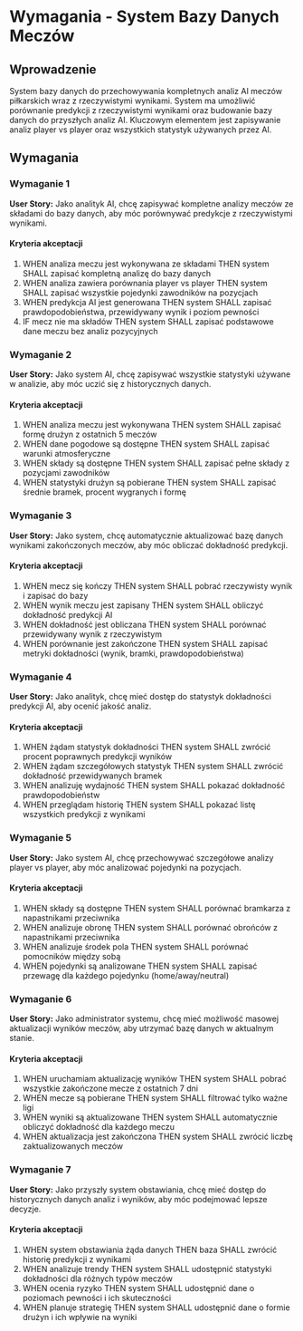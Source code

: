 # Wymagania - System Bazy Danych Meczów

## Wprowadzenie

System bazy danych do przechowywania kompletnych analiz AI meczów piłkarskich wraz z rzeczywistymi wynikami. System ma umożliwić porównanie predykcji z rzeczywistymi wynikami oraz budowanie bazy danych do przyszłych analiz AI. Kluczowym elementem jest zapisywanie analiz player vs player oraz wszystkich statystyk używanych przez AI.

## Wymagania

### Wymaganie 1

**User Story:** Jako analityk AI, chcę zapisywać kompletne analizy meczów ze składami do bazy danych, aby móc porównywać predykcje z rzeczywistymi wynikami.

#### Kryteria akceptacji

1. WHEN analiza meczu jest wykonywana ze składami THEN system SHALL zapisać kompletną analizę do bazy danych
2. WHEN analiza zawiera porównania player vs player THEN system SHALL zapisać wszystkie pojedynki zawodników na pozycjach
3. WHEN predykcja AI jest generowana THEN system SHALL zapisać prawdopodobieństwa, przewidywany wynik i poziom pewności
4. IF mecz nie ma składów THEN system SHALL zapisać podstawowe dane meczu bez analiz pozycyjnych

### Wymaganie 2

**User Story:** Jako system AI, chcę zapisywać wszystkie statystyki używane w analizie, aby móc uczić się z historycznych danych.

#### Kryteria akceptacji

1. WHEN analiza meczu jest wykonywana THEN system SHALL zapisać formę drużyn z ostatnich 5 meczów
2. WHEN dane pogodowe są dostępne THEN system SHALL zapisać warunki atmosferyczne
3. WHEN składy są dostępne THEN system SHALL zapisać pełne składy z pozycjami zawodników
4. WHEN statystyki drużyn są pobierane THEN system SHALL zapisać średnie bramek, procent wygranych i formę

### Wymaganie 3

**User Story:** Jako system, chcę automatycznie aktualizować bazę danych wynikami zakończonych meczów, aby móc obliczać dokładność predykcji.

#### Kryteria akceptacji

1. WHEN mecz się kończy THEN system SHALL pobrać rzeczywisty wynik i zapisać do bazy
2. WHEN wynik meczu jest zapisany THEN system SHALL obliczyć dokładność predykcji AI
3. WHEN dokładność jest obliczana THEN system SHALL porównać przewidywany wynik z rzeczywistym
4. WHEN porównanie jest zakończone THEN system SHALL zapisać metryki dokładności (wynik, bramki, prawdopodobieństwa)

### Wymaganie 4

**User Story:** Jako analityk, chcę mieć dostęp do statystyk dokładności predykcji AI, aby ocenić jakość analiz.

#### Kryteria akceptacji

1. WHEN żądam statystyk dokładności THEN system SHALL zwrócić procent poprawnych predykcji wyników
2. WHEN żądam szczegółowych statystyk THEN system SHALL zwrócić dokładność przewidywanych bramek
3. WHEN analizuję wydajność THEN system SHALL pokazać dokładność prawdopodobieństw
4. WHEN przeglądam historię THEN system SHALL pokazać listę wszystkich predykcji z wynikami

### Wymaganie 5

**User Story:** Jako system AI, chcę przechowywać szczegółowe analizy player vs player, aby móc analizować pojedynki na pozycjach.

#### Kryteria akceptacji

1. WHEN składy są dostępne THEN system SHALL porównać bramkarza z napastnikami przeciwnika
2. WHEN analizuje obronę THEN system SHALL porównać obrońców z napastnikami przeciwnika
3. WHEN analizuje środek pola THEN system SHALL porównać pomocników między sobą
4. WHEN pojedynki są analizowane THEN system SHALL zapisać przewagę dla każdego pojedynku (home/away/neutral)

### Wymaganie 6

**User Story:** Jako administrator systemu, chcę mieć możliwość masowej aktualizacji wyników meczów, aby utrzymać bazę danych w aktualnym stanie.

#### Kryteria akceptacji

1. WHEN uruchamiam aktualizację wyników THEN system SHALL pobrać wszystkie zakończone mecze z ostatnich 7 dni
2. WHEN mecze są pobierane THEN system SHALL filtrować tylko ważne ligi
3. WHEN wyniki są aktualizowane THEN system SHALL automatycznie obliczyć dokładność dla każdego meczu
4. WHEN aktualizacja jest zakończona THEN system SHALL zwrócić liczbę zaktualizowanych meczów

### Wymaganie 7

**User Story:** Jako przyszły system obstawiania, chcę mieć dostęp do historycznych danych analiz i wyników, aby móc podejmować lepsze decyzje.

#### Kryteria akceptacji

1. WHEN system obstawiania żąda danych THEN baza SHALL zwrócić historię predykcji z wynikami
2. WHEN analizuje trendy THEN system SHALL udostępnić statystyki dokładności dla różnych typów meczów
3. WHEN ocenia ryzyko THEN system SHALL udostępnić dane o poziomach pewności i ich skuteczności
4. WHEN planuje strategię THEN system SHALL udostępnić dane o formie drużyn i ich wpływie na wyniki